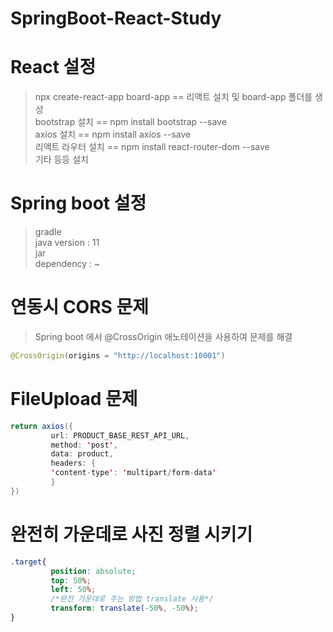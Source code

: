 # SpringBoot-React-Study

# React 설정
> npx create-react-app board-app == 리액트 설치 및 board-app 폴더를 생성 <br>
> bootstrap 설치 == npm install bootstrap --save <br>
> axios 설치 == npm install axios --save <br>
> 리액트 라우터 설치 == npm install react-router-dom --save <br>
> 기타 등등 설치

# Spring boot 설정
> gradle <br>
> java version : 11 <br>
> jar <br>
> dependency : ~


# 연동시 CORS 문제 
> Spring boot 에서 @CrossOrigin 애노테이션을 사용하여 문제를 해결  <br>

``` java
@CrossOrigin(origins = "http://localhost:10001")
```

# FileUpload 문제
``` java
return axios({
         url: PRODUCT_BASE_REST_API_URL,
         method: 'post',
         data: product,
         headers: {
         'content-type': 'multipart/form-data'
         }
})
```

# 완전히 가운데로 사진 정렬 시키기
``` css
.target{
         position: absolute;
         top: 50%;
         left: 50%;
         /*완전 가운데로 주는 방법 translate 사용*/
         transform: translate(-50%, -50%);
}
```
